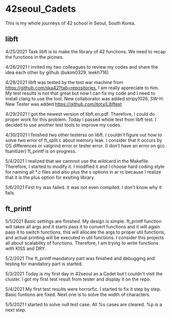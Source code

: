 # 42seoul_Cadets

This is my whole journeys of 42 school in Seoul, South Korea.

## libft
4/25/2021
Task libft is to make the library of 42 functions. We need to recap the functions in the picines.

4/26/2021
I invited my two colleagues to review my codes and share the idea each other by github (bukim0329, leekh716)

4/28/2021
libft was tested by the test war machine from https://github.com/ska42?tab=repositories, I am really appreciate to him.
My test results is not that great but now I can fix my code and I need to install clang to use the tool.
New collaborator was added stripy1026, SW-H. New Tester was added https://github.com/jtoty/Libftest

4/29/2021
I got the newest version of libft.en.pdf. Therefore, I could do proper work for this problem.
Today I passed whole test from libft test. I decided to use another test tools to improve my codes.

4/30/2021
I finished two other testerss on libft. I couldn't figure out how to solve two error of ft_split.c about memory leak.
I consider that it occurs by OS differences or valgrind error or tester error. (I don't have an error on gcc fsanitizer)
ft_printf is on progress.

5/4/2021
I realized that we cannnot use the wildcard in the Makefile. Therefore, I started to modify it. I modified it and I choose hard coding style for naming all *.c files and also plus the s options in ar rc because I realize that it is the plus option for exsiting library.

5/6/2021
First try was failed. It was not even compiled. I don't know why it fails.

## ft_printf
5/1/2021
Basic settings are finished. My design is simple. ft_printf function will takes all args and it starts pass it to convert functions and it will again pass it to switch functions, this will allocate the args to proper util functions, and actual printing will be executed in util functions. I consider this projects all about scalability of functions. Therefore, I am trying to write functions with KISS and DRY.

5/2/2021
The ft_printf mandatory part was finished and debugging and testing for mandatory part is started.

5/3/2021
Today is my first day in 42seoul as a Cadet but I couldn't visit the cluster. I got my first test result from tester and display it on the repo.

5/4/2021
My first test results were horrorfic. I started to fix it step by step. Basic funtions are fixed. Next one is to solve the width of characters.

5/5/2021
I started to solve null test case. All %s cases are cleared. %p is a next step.
